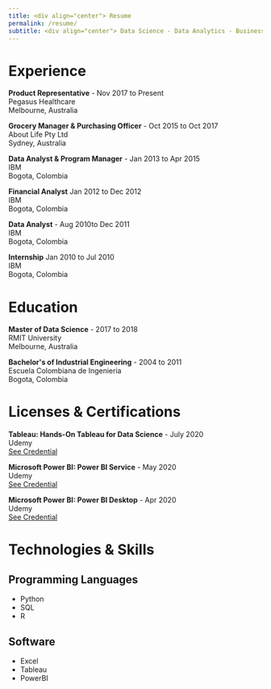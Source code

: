 ```yaml
---
title: <div align="center"> Resume
permalink: /resume/
subtitle: <div align="center"> Data Science - Data Analytics - Business Intelligence
---
```


# Experience
**Product Representative** - Nov 2017 to Present                                  
Pegasus Healthcare                                                      
Melbourne, Australia

**Grocery Manager & Purchasing Officer** - Oct 2015 to Oct 2017                       
About Life Pty Ltd                                                             
Sydney, Australia

**Data Analyst & Program Manager** - Jan 2013 to Apr 2015                           
IBM                                                                                 
Bogota, Colombia                                                                                 

**Financial Analyst** Jan 2012 to Dec 2012                           
IBM                                                                                 
Bogota, Colombia

**Data Analyst** - Aug 2010to Dec 2011                                                      
IBM                                                                                 
Bogota, Colombia

**Internship** Jan 2010 to Jul 2010                                                      
IBM                                                                                 
Bogota, Colombia

# Education
**Master of Data Science** - 2017 to 2018                                                      
RMIT University                                                      
Melbourne, Australia                                                      

**Bachelor's of Industrial Engineering** - 2004 to 2011                           
Escuela Colombiana de Ingenieria                                                      
Bogota, Colombia                                                      

# Licenses & Certifications
**Tableau: Hands-On Tableau for Data Science** - July 2020                           
Udemy                                                                                 
[See Credential](https://www.udemy.com/certificate/UC-878a5780-0d5c-44ef-b6c4-a2229f943dee/)

**Microsoft Power BI: Power BI Service** - May 2020                           
Udemy                                                                                 
[See Credential](https://www.udemy.com/certificate/UC-784dec9c-b7c4-420c-b0d9-a67311d95e56/)

**Microsoft Power BI: Power BI Desktop** - Apr 2020                           
Udemy                                                                                 
[See Credential](https://www.udemy.com/certificate/UC-e070c154-2db6-4316-927b-085abaf34d31/)

# Technologies & Skills
## Programming Languages
- Python
- SQL
- R
## Software
- Excel
- Tableau
- PowerBI

